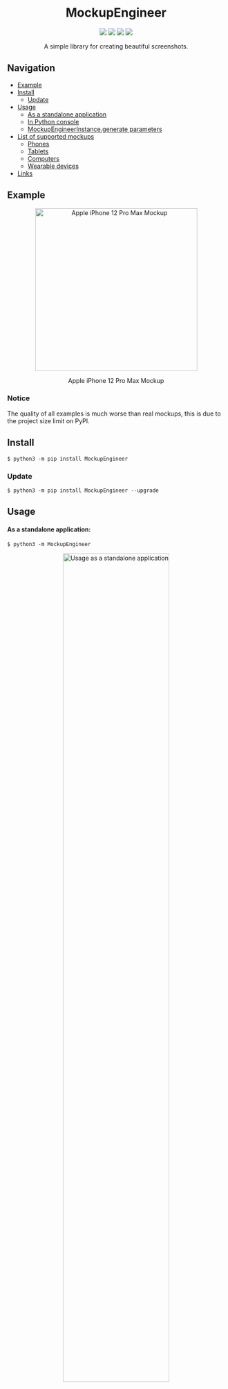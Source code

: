 <div align="center">
  <h1>MockupEngineer</h1>
  <p>
    <img src="https://img.shields.io/pypi/dm/MockupEngineer">
    <img src="https://img.shields.io/pypi/v/MockupEngineer?label=version">
    <img src="https://img.shields.io/pypi/l/MockupEngineer">
    <img src="https://img.shields.io/github/repo-size/ulbwazhine/MockupEngineer">
  </p>
  <p>A simple library for creating beautiful screenshots.</p>
</div>

## Navigation

* [Example](https://github.com/ulbwazhine/MockupEngineer#example)
* [Install](https://github.com/ulbwazhine/MockupEngineer#install)
  * [Update](https://github.com/ulbwazhine/MockupEngineer#update)
* [Usage](https://github.com/ulbwazhine/MockupEngineer#usage)
  * [As a standalone application](https://github.com/ulbwazhine/MockupEngineer#as-a-standalone-application)
  * [In Python console](https://github.com/ulbwazhine/MockupEngineer#in-python-console)
  * [MockupEngineerInstance.generate parameters](https://github.com/ulbwazhine/MockupEngineer#mockupengineerinstancegenerate-parameters)
* [List of supported mockups](https://github.com/ulbwazhine/MockupEngineer#list-of-supported-mockups)
  * [Phones](https://github.com/ulbwazhine/MockupEngineer#phones)
  * [Tablets](https://github.com/ulbwazhine/MockupEngineer#tablets)
  * [Computers](https://github.com/ulbwazhine/MockupEngineer#computers)
  * [Wearable devices](https://github.com/ulbwazhine/MockupEngineer#wearable-devices)
* [Links](https://github.com/ulbwazhine/MockupEngineer#links)

## Example

<div align="center">
  <img width="375px" src="https://raw.githubusercontent.com/ulbwazhine/MockupEngineer/main/MockupEngineer/templates/iphone12promax/preview.png" alt="Apple iPhone 12 Pro Max Mockup">
  <p>Apple iPhone 12 Pro Max Mockup</p>
</div>

### Notice
The quality of all examples is much worse than real mockups, this is due to the project size limit on PyPI.

## Install
```console
$ python3 -m pip install MockupEngineer
```

### Update
```console
$ python3 -m pip install MockupEngineer --upgrade
```

## Usage

#### As a standalone application:
```console
$ python3 -m MockupEngineer
```

<div align="center">
  <img width="70%" src="https://raw.githubusercontent.com/ulbwazhine/MockupEngineer/main/MockupEngineer/templates/console_example.png" alt="Usage as a standalone application">
</div>

#### In Python console:

```python
from MockupEngineer import MockupEngineerInstance

mockup = MockupEngineerInstance()

mockup.generate(template_id=mockup.templates[0].id,
                screenshot_path='/path/to/screenshot',
                color=mockup.templates[0].colors[0].color)
```

```console
>>> /path/to/mockup
```

#### `MockupEngineerInstance.generate` parameters:
   * `template_id`: *int* — Device template id, must be passed from *MockupEngineerInstance.templates* or *MockupEngineerInstance.get_templates()*.
   * `screenshot_path`: *str* — Absolute path to the image in **JPG, PNG format**.
   * `color`: *Optional[str]* — Optional parameter, force device color. Must be passed according to *Template.colors[**n**].color*.
   * `orientation`: *str* — Optional parameter, force device orientation. Must be *landscape* or *portrait*.
   * `external_storage`: *Optional[bool]* — Optional parameter, true if you need to upload mockup on [TemporaryStorage](https://github.com/ulbwazhine/TemporaryStorage) (0x0.st etc)

## List of supported mockups

Full list of all currently supported mockups

### Phones

* [Samsung Galaxy S20](https://raw.githubusercontent.com/ulbwazhine/MockupEngineer/main/MockupEngineer/templates/galaxys20/preview.png) (2020) [3200 x 1440] - `8080d01d4bdd37843088986938af2ae0`
  * *Cloud Blue* 🟦
  * *Cosmic Grey* ⬛️
  * *Pink* 🟪

* [Samsung Galaxy S20 Ultra](https://raw.githubusercontent.com/ulbwazhine/MockupEngineer/main/MockupEngineer/templates/galaxys20ultra/preview.png) (2020) [3200 x 1440] - `86fa8df7653bb8559cfc49b8670b16bc`
  * *Cosmic Black* ⬛️
  * *Cosmic Grey* ⬛️

* [Apple iPhone 12](https://raw.githubusercontent.com/ulbwazhine/MockupEngineer/main/MockupEngineer/templates/iphone12/preview.png) (2020) [2532 x 1170] - `3596ecc24abae25279feddb34dd72a0e`
  * *Black* ⬛️
  * *Blue* 🟦
  * *Green* 🟩
  * *Product Red* 🟥
  * *White* ⬜️

* [Apple iPhone 12 Mini](https://raw.githubusercontent.com/ulbwazhine/MockupEngineer/main/MockupEngineer/templates/iphone12mini/preview.png) (2020) [2340 x 1080] - `692048fda2b0b645f705066d522c12b8`
  * *Black* ⬛️
  * *Blue* 🟦
  * *Green* 🟩
  * *Product Red* 🟥
  * *White* ⬜️

* [Apple iPhone 12 Pro](https://raw.githubusercontent.com/ulbwazhine/MockupEngineer/main/MockupEngineer/templates/iphone12pro/preview.png) (2020) [2532 x 1170] - `753cf086117da37d8c2e44e974880a94`
  * *Gold* 🟨
  * *Graphite* ⬛️
  * *Pacific Blue* 🟦
  * *Silver* ⬜️

* [Apple iPhone 12 Pro Max](https://raw.githubusercontent.com/ulbwazhine/MockupEngineer/main/MockupEngineer/templates/iphone12promax/preview.png) (2020) [2778 x 1284] - `5509eab3ac4c47315753b2e50faeb633`
  * *Gold* 🟨
  * *Graphite* ⬛️
  * *Pacific Blue* 🟦
  * *Silver* ⬜️

* [Apple iPhone 13](https://raw.githubusercontent.com/ulbwazhine/MockupEngineer/main/MockupEngineer/templates/iphone13/preview.png) (2021) [2532 x 1170] - `33f683bda9f3beb5d0ce8ae5ef9e7fc4`
  * *Blue* 🟦
  * *Midnight* ⬛️
  * *Pink* 🟪
  * *Product Red* 🟥
  * *Starlight* ⬜️

* [Apple iPhone 13 Mini](https://raw.githubusercontent.com/ulbwazhine/MockupEngineer/main/MockupEngineer/templates/iphone13mini/preview.png) (2021) [2340 x 1080] - `09340db4628d41418a4ed472db07c60e`
  * *Blue* 🟦
  * *Midnight* ⬛️
  * *Pink* 🟪
  * *Product Red* 🟥
  * *Starlight* ⬜️

* [Apple iPhone 13 Pro](https://raw.githubusercontent.com/ulbwazhine/MockupEngineer/main/MockupEngineer/templates/iphone13pro/preview.png) (2021) [2532 x 1170] - `f0247d613f7d390cfb3362fd7242e515`
  * *Gold* 🟨
  * *Graphite* ⬛️
  * *Sierra Blue* 🟦
  * *Silver* ⬜️

* [Apple iPhone 13 Pro Max](https://raw.githubusercontent.com/ulbwazhine/MockupEngineer/main/MockupEngineer/templates/iphone13promax/preview.png) (2021) [2778 x 1284] - `d95345535d98fcc6f4030e1d3ca62052`
  * *Gold* 🟨
  * *Graphite* ⬛️
  * *Sierra Blue* 🟦
  * *Silver* ⬜️

* [Apple iPhone SE](https://raw.githubusercontent.com/ulbwazhine/MockupEngineer/main/MockupEngineer/templates/iphonese2020/preview.png) (2020) [1334 x 750] - `553673b4367e8ebf59067d764b45e9fd`
  * *Black* ⬛️
  * *Product Red* 🟥
  * *White* ⬜️

* [Apple iPhone Xr](https://raw.githubusercontent.com/ulbwazhine/MockupEngineer/main/MockupEngineer/templates/iphonexr/preview.png) (2018) [1792 x 828] - `6ccede90e5879fd87f85cfb2039247b3`
  * *Blue* 🟦
  * *Coral* 🟩
  * *Product Red* 🟥
  * *Silver* ⬜️
  * *Space Gray* ⬛️
  * *Yellow* 🟨

* [Apple iPhone Xs](https://raw.githubusercontent.com/ulbwazhine/MockupEngineer/main/MockupEngineer/templates/iphonexs/preview.png) (2019) [2436 x 1125] - `f4128697b9cb1963cc4d14727872fa44`
  * *Gold* 🟨
  * *Silver* ⬜️
  * *Space Gray* ⬛️

* [Apple iPhone Xs Max](https://raw.githubusercontent.com/ulbwazhine/MockupEngineer/main/MockupEngineer/templates/iphonexsmax/preview.png) (2019) [2688 x 1242] - `16ebf01c894fb468c05a1b7c3e395d47`
  * *Gold* 🟨
  * *Silver* ⬜️
  * *Space Gray* ⬛️

* [Google Pixel](https://raw.githubusercontent.com/ulbwazhine/MockupEngineer/main/MockupEngineer/templates/pixel/preview.png) (2016) [1920 x 1080] - `c7076ff96733f11e2cd8179fc2d5e7a4`
  * *Quite Black* ⬛️
  * *Really Blue* 🟦
  * *Very Silver* ⬜️

* [Google Pixel 4](https://raw.githubusercontent.com/ulbwazhine/MockupEngineer/main/MockupEngineer/templates/pixel4/preview.png) (2019) [2280 x 1080] - `3bfff2be23c2c354403f5a622a804f64`
  * *Clearly White* ⬜️
  * *Just Black* ⬛️
  * *Oh So Orange* 🟧

* [Google Pixel 4 XL](https://raw.githubusercontent.com/ulbwazhine/MockupEngineer/main/MockupEngineer/templates/pixel4xl/preview.png) (2019) [3040 x 1440] - `7b0762b034f6c29f2c77a66bb388f59e`
  * *Clearly White* ⬜️
  * *Just Black* ⬛️
  * *Oh So Orange* 🟧

* [Google Pixel 5](https://raw.githubusercontent.com/ulbwazhine/MockupEngineer/main/MockupEngineer/templates/pixel5/preview.png) (2020) [2340 x 1080] - `2707894cc5d336d0ba276e6306e9f001`
  * *Just Black* ⬛️
  * *Sorta Sage* 🔸

### Computers

* [Apple iMac 21"](https://raw.githubusercontent.com/ulbwazhine/MockupEngineer/main/MockupEngineer/templates/imac212015/preview.png) (2015) [4096 x 2304] - `71165ffd80a5db69ecd26e2e05ee1355`
  * *Silver* ⬜️

* [Apple iMac 24"](https://raw.githubusercontent.com/ulbwazhine/MockupEngineer/main/MockupEngineer/templates/imac242021/preview.png) (2021) [4480 x 2520] - `808f7bc509565fb4bdaab7c7b5485a68`
  * *Blue* 🟦
  * *Green* 🟩
  * *Orange* 🟧
  * *Pink* 🟪
  * *Purple* 🟪
  * *Silver* ⬜️
  * *Yellow* 🟨

* [Apple MacBook 12"](https://raw.githubusercontent.com/ulbwazhine/MockupEngineer/main/MockupEngineer/templates/macbook122016/preview.png) (2016) [2304 x 1440] - `4724b1349442f7fdaa60216d31cbd6a8`
  * *Gold* 🟨
  * *Space Gray* ⬛️

* [Apple MacBook Air (M1)](https://raw.githubusercontent.com/ulbwazhine/MockupEngineer/main/MockupEngineer/templates/macbookair2020/preview.png) (2020) [2560 x 1600] - `d930de4882bee944ff19da75a4b6ee9f`
  * *Silver* ⬜️

* [Apple MacBook Pro 13"](https://raw.githubusercontent.com/ulbwazhine/MockupEngineer/main/MockupEngineer/templates/macbookpro132015/preview.png) (2015) [2560 x 1600] - `670487e7eaab6353af7f151f1da8622e`
  * *Silver* ⬜️

* [Apple MacBook Pro 15"](https://raw.githubusercontent.com/ulbwazhine/MockupEngineer/main/MockupEngineer/templates/macbookpro152015/preview.png) (2015) [2880 x 1800] - `4b33ac1e5b863a6b67f684d3e73a9796`
  * *Silver* ⬜️

* [Apple MacBook Pro 16"](https://raw.githubusercontent.com/ulbwazhine/MockupEngineer/main/MockupEngineer/templates/macbookpro162019/preview.png) (2019) [3072 x 1920] - `ce29763748dd896d6db09f94c626ca4d`
  * *Space Gray* ⬛️

* [Apple MacBook Pro 16"](https://raw.githubusercontent.com/ulbwazhine/MockupEngineer/main/MockupEngineer/templates/macbookpro162021/preview.png) (2021) [3456 x 2234] - `75da9011a54ecd48e3da2c20e2c8afd0`
  * *Silver* ⬜️
  * *Space Gray* ⬛️

* [Google Pixelbook Go](https://raw.githubusercontent.com/ulbwazhine/MockupEngineer/main/MockupEngineer/templates/pixelbookgo/preview.png) (2019) [1920 x 1080] - `c6ef98219e013c1dca8480b3dba14caa`
  * *Just Black* ⬛️

* [Apple Pro Display XDR](https://raw.githubusercontent.com/ulbwazhine/MockupEngineer/main/MockupEngineer/templates/prodisplayxdr/preview.png) (2019) [6016 x 3384] - `148a8f19517b4359cfe9db9092bb85a1`
  * *Silver* ⬜️

* [Microsoft Surface Book](https://raw.githubusercontent.com/ulbwazhine/MockupEngineer/main/MockupEngineer/templates/surfacebook/preview.png) (2015) [3000 x 2000] - `08816799dd7ebd63a9fe2e5a46f8b69c`
  * *Platinum* ⬜️

### Tablets

* [Apple iPad 9](https://raw.githubusercontent.com/ulbwazhine/MockupEngineer/main/MockupEngineer/templates/ipad9/preview.png) (2021) [2160 x 1620] - `347347da85ed8817ecd8eefd8fe22a0e`
  * *Gold* 🟨
  * *Silver* ⬜️
  * *Space Gray* ⬛️

* [Apple iPad Air 4](https://raw.githubusercontent.com/ulbwazhine/MockupEngineer/main/MockupEngineer/templates/ipadair4/preview.png) (2020) [2360 x 1640] - `9a644764f99ccbe46753de8516e053fe`
  * *Green* 🟩
  * *Rose Gold* 🟨
  * *Silver* ⬜️
  * *Sky Blue* 🟦
  * *Space Gray* ⬛️

* [Apple iPad Mini 5](https://raw.githubusercontent.com/ulbwazhine/MockupEngineer/main/MockupEngineer/templates/ipadmini5/preview.png) (2021) [2048 x 1536] - `d8e92692708b63e444300f3b6dfacc6f`
  * *Gold* 🟨
  * *Silver* ⬜️
  * *Space Gray* ⬛️

* [Apple iPad Pro 4 11"](https://raw.githubusercontent.com/ulbwazhine/MockupEngineer/main/MockupEngineer/templates/ipadpro114/preview.png) (2020) [2388 x 1668] - `a80a78a3f7492bb5d460c59de173bc88`
  * *Silver* ⬜️
  * *Space Gray* ⬛️

* [Apple iPad Pro 4 12.9"](https://raw.githubusercontent.com/ulbwazhine/MockupEngineer/main/MockupEngineer/templates/ipadpro134/preview.png) (2020) [2732 x 2048] - `198018d62640d23de5ae4e3e6cbc5fd0`
  * *Silver* ⬜️
  * *Space Gray* ⬛️

* [Microsoft Surface Pro 3](https://raw.githubusercontent.com/ulbwazhine/MockupEngineer/main/MockupEngineer/templates/surfacepro3/preview.png) (2014) [2160 x 1440] - `d250f0d3f84dd0b972c152ee592fbc3a`
  * *Platinum* ⬜️

* [Microsoft Surface Pro 4](https://raw.githubusercontent.com/ulbwazhine/MockupEngineer/main/MockupEngineer/templates/surfacepro4/preview.png) (2015) [2736 x 1824] - `604015046fcf51f1a264bb0333269f80`
  * *Platinum* ⬜️

### Wearable devices

* [Apple Watch Series 6 44mm](https://raw.githubusercontent.com/ulbwazhine/MockupEngineer/main/MockupEngineer/templates/watchseries644mm/preview.png) (2020) [448 x 368] - `085a3fafbdec1f728aed9882adc2c5b0`
  * *Aluminum Case - Blue* 🟦
  * *Aluminum Case - Gold* 🟨
  * *Aluminum Case - Product Red* 🟥
  * *Aluminum Case - Silver* ⬜️
  * *Aluminum Case - Space Gray* ⬛️
  * *Stainless Steel Case - Gold* 🟨
  * *Stainless Steel Case - Graphite* ⬛️
  * *Stainless Steel Case - Silver* ⬜️
  * *Titanium Case - Dark* ⬛️
  * *Titanium Case - Light* ⬜️

You can help the project by adding support for new mockups by contributing on [GitHub](https://github.com/ulbwazhine/MockupEngineer).

## Links
[<img src="https://raw.githubusercontent.com/ulbwa/ulbwa/main/static/badges/author.svg" height="30"/>](https://ulbwa.github.io)
[<img src="https://raw.githubusercontent.com/ulbwa/ulbwa/main/static/badges/github.svg" height="30"/>](https://github.com/ulbwazhine/MockupEngineer)
[<img src="https://raw.githubusercontent.com/ulbwa/ulbwa/main/static/badges/pypi.svg" height="30"/>](https://pypi.org/project/MockupEngineer)
[<img src="https://raw.githubusercontent.com/ulbwa/ulbwa/main/static/badges/donate.svg" height="30"/>](https://ulbwa.github.io/go?to=donate)